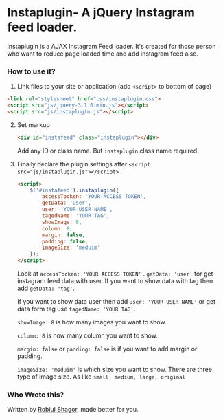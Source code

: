 # Instaplugin- A jQuery Instagram feed loader.

Instaplugin is a AJAX Instagram Feed loader. It's created for those person who want to reduce page loaded time and add instagram feed also.

### How to use it? 

1. Link files to your site or application (add `<script>` to bottom of page)

  ```html
  <link rel="stylesheet" href="css/instaplugin.css">
  <script src="js/jquery-3.1.0.min.js"></script>
  <script src="js/instaplugin.js"></script>
  ```

2. Set markup 

	```html
	<div id="instafeed" class="instaplugin"></div>
	```
	Add any ID or class name. But `instaplugin` class name required.

3. Finally declare the plugin settings after `<script src="js/instaplugin.js"></script>` .

	```html
	<script>
		$('#instafeed').instaplugin({
			accessTocken: 'YOUR ACCESS TOKEN',
			getData: 'user',
			user: 'YOUR USER NAME',
			tagedName: 'YOUR TAG',
			showImage: 8,
            column: 8,
            margin: false,
            padding: false,
			imageSize: 'meduim'
		});
	</script>
	```

	Look at `accessTocken: 'YOUR ACCESS TOKEN'` . `getData: 'user'` for get instagram feed data with user. If you want to show data with tag then add `getData: 'tag'`. 

	If you want to show data user then add `user: 'YOUR USER NAME'` or get data form tag use `tagedName: 'YOUR TAG'`.

	`showImage: 8` is how many images you want to show.

	`column: 8` is how many column you want to show.

	`margin: false` or `padding: false` is if you want to add margin or padding.

	`imageSize: 'meduim'` is which size you want to show. There are three type of image size. As like
	`small, medium, large, original`

### Who Wrote this?

Written by <a href="http://robiul-shagor.github.io/">Robiul Shagor</a>, made better for you.
